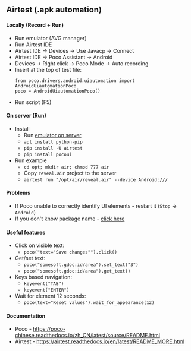 ## Airtest (.apk automation)
#### Locally (Record + Run)
* Run emulator (AVG manager)
* Run Airtest IDE
* Airtest IDE -> Devices -> Use Javacp -> Connect
* Airtest IDE -> Poco Assistant -> Android
* Devices -> Right click -> Poco Mode -> Auto recording
* Insert at the top of test file:
    ```
    from poco.drivers.android.uiautomation import AndroidUiautomationPoco
    poco = AndroidUiautomationPoco()
    ```
* Run script (F5)

#### On server (Run) 
* Install
    * Run [emulator on server](../docker-android.md)
    * `apt install python-pip`
    * `pip install -U airtest`
    * `pip install pocoui`
* Run example
    * `cd opt; mkdir air; chmod 777 air`
    * Copy `reveal.air` project to the server
    * `airtest run "/opt/air/reveal.air" --device Android:///`

#### Problems
* If Poco unable to correctly identify UI elements - restart it (`Stop` -> `Android`)
* If you don't know package name - [click here](../adb.md)

#### Useful features
* Click on visible text:
    * `poco("text="Save changes"").click()`
* Get/set text:
    * `poco("somesoft.gdoc:id/area").set_text("3")`
    * `poco("somesoft.gdoc:id/area").get_text()`
* Keys based navigation:
    * `keyevent("TAB")`
    * `keyevent("ENTER")`
* Wait for element 12 seconds:
    * `poco(text="Reset values").wait_for_appearance(12)`

#### Documentation
* Poco - https://poco-chinese.readthedocs.io/zh_CN/latest/source/README.html
* Airtest - https://airtest.readthedocs.io/en/latest/README_MORE.html